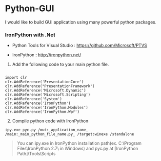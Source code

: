# Python-GUI
I would like to build GUI application using many powerful python packages.

### IronPython with .Net

* Python Tools for Visual Studio : https://github.com/Microsoft/PTVS

* IronPython : http://ironpython.net/

1) Add the following code to your main python file.
~~~~{.python}

import clr
clr.AddReference('PresentationCore')
clr.AddReference("PresentationFramework")
clr.AddReference('Microsoft.Dynamic')
clr.AddReference('Microsoft.Scripting')
clr.AddReference('System')
clr.AddReference('IronPython')
clr.AddReference('IronPython.Modules')
clr.AddReference('IronPython.Wpf')

~~~~

2) Compile python code with IronPython

~~~~
ipy.exe pyc.py /out:_application_name_ /main:_main_python_file_name.py_ /target:winexe /standalone
~~~~

> You can ipy.exe in IronPython installation path(ex. C:\Program Files\IronPython 2.7\ in Windows) and pyc.py at [IronPython Path]\Tools\Scripts

